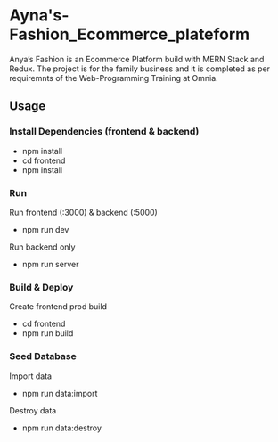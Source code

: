 # Ayna's-Fashion_Ecommerce_plateform
Anya’s Fashion is an Ecommerce Platform build with MERN Stack and Redux.  The project is for the family business and it is completed as per requiremnts of the Web-Programming Training at Omnia.
## Usage
### Install Dependencies (frontend & backend)
- npm install
- cd frontend
- npm install

### Run
Run frontend (:3000) & backend (:5000) 
- npm run dev

Run backend only 
- npm run server

### Build & Deploy
Create frontend prod build
- cd frontend
- npm run build

### Seed Database

Import data 
- npm run data:import

Destroy data 
- npm run data:destroy

